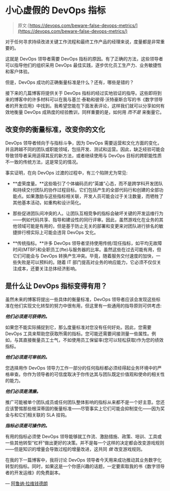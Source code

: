 # 小心虚假的 DevOps 指标

> 原文:[https://devops.com/beware-false-devops-metrics/](https://devops.com/beware-false-devops-metrics/)

对于任何寻求持续改进关键工作流程和最终工作产品的经理来说，度量都是非常重要的。

这就是 DevOps 领导者需要 DevOps 指标的原因。有了正确的方法，这些领导者可以指导他们的组织采用 DevOps 最佳实践，逐步优化员工生产力、业务敏捷性和客户体验。

但是，DevOps 成功的正确衡量标准是什么？还有，哪些是错的？

接下来的几篇博客将提供关于 DevOps 指标的经过实地验证的指导。这些即将到来的博客中的许多材料可以在我与基兰·泰勒和彼得·沃特豪斯合写的书《数字领导者的开发应用》中找到。我希望您能在下面发表评论，这样我们就可以分享如何有效地衡量 DevOps 成熟度的经验教训，同样重要的是，如何用 *而不是* 来衡量它。

## **改变你的衡量标准，改变你的文化**

DevOps 领导者倾向于与指标斗争，因为 DevOps 需要运营和文化方面的变化，并且跨越不同的团队或职能领域，包括开发、测试和运营。因此，缺乏经验可能会导致领导者采用适得其反的新方法，或者继续使用与 DevOps 目标的跨职能性质不一致的传统方法，这是常见的情况。

事实证明，在向 DevOps 过渡的过程中，有三个陷阱尤为常见:

*   **虚荣度量。**这些吸引了个体编码员的“英雄”心态，而不是跨学科开发团队和持续交付团队的协作过程目标。它们包括产生的全部代码行和创建的全部功能点。如果激励与这些指标相关联，开发人员可能会过于关注数量，而牺牲了其他基本活动，如重构和设计简化。

*   那些促进团队间冲突的人。让团队互相竞争的指标会破坏关键的开发运维行为——例如代码共享、指导和建设性的同行评审。因此，虽然游戏化在业务的其他领域可能是有用的，但是基于防止无关的部署和变更来对团队进行排名的敏捷排行榜实际上可能会违背 DevOps 文化。

*   **传统指标。**许多 DevOps 领导者坚持使用传统/现任指标，如平均无故障时间(MTBF)和全职员工(fte)与服务器的比率。虽然这些在过去可能有用，但它们可能会与 DevOps 转换产生冲突。毕竟，随着服务交付速度的加快，一些失败是可以预料的。随着 IT 部门提高对业务的响应能力，它必须不仅仅关注成本，还要关注总体经济影响。

## 是什么让 DevOps 指标变得有用？

虽然未来的博客将提出一些具体的衡量标准，DevOps 领导者应该会发现这些标准在他们实现文化转型的努力中很有用，但这里有一些通用的指导原则可供考虑:

***他们必须是可获得的。***

如果您不能实际捕捉到它，那么度量标准对您没有任何好处。因此，您需要 DevOps 工具来帮助您获取所需的指标。您可能还需要间接测量一些属性。例如，与其直接衡量员工士气，不如使用员工保留率(您可以轻松获取)作为您的绩效指标。

***他们必须是可审核的。***

您选择用作 DevOps 领导力工作一部分的任何指标都必须经得起业务环境中的严格审查。你作为领导者的可信度取决于你传达其与团队既定价值观和使命的相关性的能力。

***他们必须是清廉。***

推广可能被单个团队成员或任何团队整体影响的指标从来都不是一个好主意。您还应该警惕那些根深蒂固的衡量标准——尽管事实上它们可能会抑制变化——因为奖金与和它们相关联的 SLA 挂钩。

***指标必须是可操作的。***

有用的指标必须使 DevOps 领导能够就工作流、激励措施、政策、培训、工具或一些其他转型“杠杆”做出更好的决策。并不是每一个这样的决定都会改变游戏规则——但是知识的增量会导致过程的增量改进，这共同 *做* 改变游戏规则。

在我的下一篇博客中，我将讨论 DevOps 领导者今天用来成功推动其业务数字化转型的指标。同时，如果这是一个你感兴趣的话题，一定要索取我的书《数字领导者的开发运维》的免费副本。

— [阿鲁纳·拉维钱德朗](https://devops.com/author/aravichandran/)